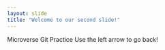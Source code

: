 ```yaml
---
layout: slide
title: "Welcome to our second slide!"
---
```

Microverse Git Practice
Use the left arrow to go back!